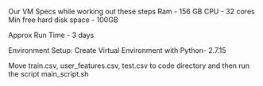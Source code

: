 Our VM Specs while working out these steps
    Ram - 156 GB
    CPU - 32 cores
    Min free hard disk space - 100GB

Approx Run Time - 3 days

Environment Setup:
    Create Virtual Environment with Python- 2.7.15

Move train.csv, user_features.csv, test.csv to code directory and then run the script main_script.sh
